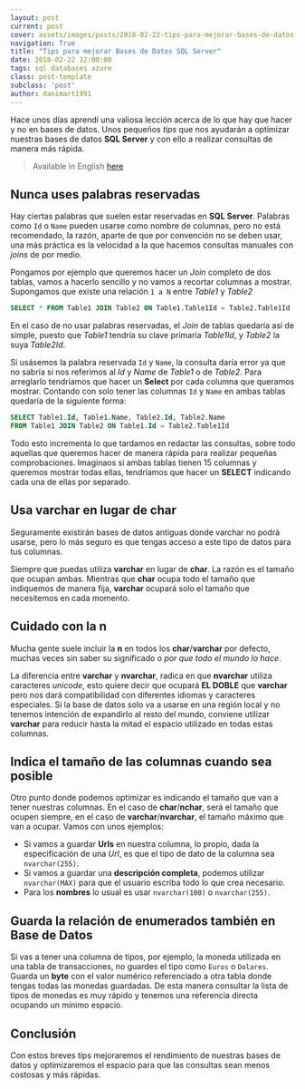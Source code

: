 ```yaml
---
layout: post
current: post
cover: assets/images/posts/2018-02-22-tips-para-mejorar-bases-de-datos-sql-server/header.jpg
navigation: True
title: "Tips para mejorar Bases de Datos SQL Server"
date: 2018-02-22 12:00:00
tags: sql databases azure
class: post-template
subclass: 'post'
author: danimart1991
---
```


Hace unos días aprendí una valiosa lección acerca de lo que hay que hacer y no en bases de datos. Unos pequeños *tips* que nos ayudarán a optimizar nuestras bases de datos **SQL Server** y con ello a realizar consultas de manera más rápida.

> Available in English [here](https://www.danielmartingonzalez.com/tips-to-improve-sql-server-databases/)

## Nunca uses palabras reservadas

Hay ciertas palabras que suelen estar reservadas en **SQL Server**. Palabras como `Id` o `Name` pueden usarse como nombre de columnas, pero no está recomendado, la razón, aparte de que por convención no se deben usar, una más práctica es la velocidad a la que hacemos consultas manuales con *joins* de por medio.

Pongamos por ejemplo que queremos hacer un *Join* completo de dos tablas, vamos a hacerlo sencillo y no vamos a recortar columnas a mostrar. Supongamos que existe una relación `1 a N` entre *Table1* y *Table2*

```SQL
SELECT * FROM Table1 JOIN Table2 ON Table1.Table1Id = Table2.Table1Id
```

En el caso de no usar palabras reservadas, el *Join* de tablas quedaría así de simple, puesto que *Table1* tendría su clave primaria *Table1Id*, y *Table2* la suya *Table2Id*.

Si usásemos la palabra reservada `Id` y `Name`, la consulta daría error ya que no sabría si nos referimos al *Id* y *Name* de *Table1* o de *Table2*. Para arreglarlo tendríamos que hacer un **Select** por cada columna que queramos mostrar. Contando con solo tener las columnas `Id` y `Name` en ambas tablas quedaría de la siguiente forma:

```SQL
SELECT Table1.Id, Table1.Name, Table2.Id, Table2.Name
FROM Table1 JOIN Table2 ON Table1.Id = Table2.Table1Id
```

Todo esto incrementa lo que tardamos en redactar las consultas, sobre todo aquellas que queremos hacer de manera rápida para realizar pequeñas comprobaciones. Imaginaos si ambas tablas tienen 15 columnas y queremos mostrar todas ellas, tendríamos que hacer un **SELECT** indicando cada una de ellas por separado.

## Usa varchar en lugar de char

Seguramente existirán bases de datos antiguas donde varchar no podrá usarse, pero lo más seguro es que tengas acceso a este tipo de datos para tus columnas.

Siempre que puedas utiliza **varchar** en lugar de **char**. La razón es el tamaño que ocupan ambas. Mientras que **char** ocupa todo el tamaño que indiquemos de manera fija, **varchar** ocupará solo el tamaño que necesitemos en cada momento.

## Cuidado con la n

Mucha gente suele incluir la **n** en todos los **char**/**varchar** por defecto, muchas veces sin saber su significado o *por que todo el mundo lo hace*.

La diferencia entre **varchar** y **nvarchar**, radica en que **nvarchar** utiliza caracteres *unicode*, esto quiere decir que ocupará **EL DOBLE** que **varchar** pero nos dará compatibilidad con diferentes idiomas y caracteres especiales. Si la base de datos solo va a usarse en una región local y no tenemos intención de expandirlo al resto del mundo, conviene utilizar **varchar** para reducir hasta la mitad el espacio utilizado en todas estas columnas.

## Indica el tamaño de las columnas cuando sea posible

Otro punto donde podemos optimizar es indicando el tamaño que van a tener nuestras columnas. En el caso de **char**/**nchar**, será el tamaño que ocupen siempre, en el caso de **varchar**/**nvarchar**, el tamaño máximo que van a ocupar. Vamos con unos ejemplos:

- Si vamos a guardar **Urls** en nuestra columna, lo propio, dada la especificación de una *Url*, es que el tipo de dato de la columna sea `nvarchar(255)`.
- Si vamos a guardar una **descripción completa**, podemos utilizar `nvarchar(MAX)` para que el usuario escriba todo lo que crea necesario.
- Para los **nombres** lo usual es usar `nvarchar(100)` o `nvarchar(255)`.

## Guarda la relación de enumerados también en Base de Datos

Si vas a tener una columna de tipos, por ejemplo, la moneda utilizada en una tabla de transacciones, no guardes el tipo como `Euros` o `Dolares`. Guarda un **byte** con el valor numérico referenciado a otra tabla donde tengas todas las monedas guardadas. De esta manera consultar la lista de tipos de monedas es muy rápido y tenemos una referencia directa ocupando un mínimo espacio.

## Conclusión

Con estos breves tips mejoraremos el rendimiento de nuestras bases de datos y optimizaremos el espacio para que las consultas sean menos costosas y más rápidas.
